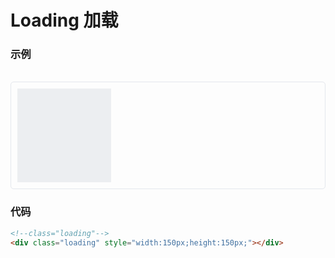 # Loading 加载

### 示例

<br>
<div style="border:1px solid #e4e7ed;border-radius:5px;padding:10px;height:150px;">
    <div class="loading" style="width:150px;height:150px;"></div>
</div>


### 代码
```html
<!--class="loading"-->
<div class="loading" style="width:150px;height:150px;"></div>
```

<style lang="scss">
.loading{
    position: relative;
}
.loading::before{
    content: "";
    display: block;
    background-color: #DCDFE6;
    position: absolute;
    opacity: 0.5;
    left: 0;
    bottom: 0;
    top: 0;
    right: 0;
    z-index: 2;
}
.loading::after{
    position: absolute;
    content: "";
    display: block;
    transform: translate(-50%,-50%);
    background-image: url(/luck-ui/loading.png);
    background-size: cover;
    width: 20%;
    height: 20%;
    left: 50%;
    top: 50%;
    z-index: 3;
    animation: rotate 2s infinite linear;
}

@keyframes rotate {
    0%{
        transform: translate(-50%,-50%);
    }
    100%{
        transform: translate(-50%,-50%) rotateZ(360deg);
    }
}
</style>
